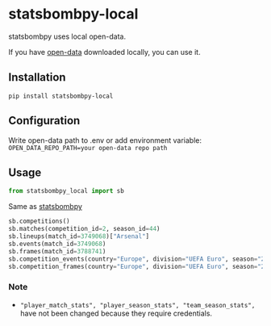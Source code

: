 # statsbombpy-local

statsbombpy uses local open-data.

If you have [open-data](https://github.com/statsbomb/open-data) downloaded locally, you can use it.

## Installation

```
pip install statsbombpy-local
```

## Configuration

Write open-data path to .env or add environment variable: `OPEN_DATA_REPO_PATH=your open-data repo path`


## Usage

```python
from statsbombpy_local import sb
```

Same as [statsbombpy](https://github.com/statsbomb/statsbombpy)

```python
sb.competitions()
sb.matches(competition_id=2, season_id=44)
sb.lineups(match_id=3749068)["Arsenal"]
sb.events(match_id=3749068)
sb.frames(match_id=3788741)
sb.competition_events(country="Europe", division="UEFA Euro", season="2020")
sb.competition_frames(country="Europe", division="UEFA Euro", season="2020")
```

### Note

* `"player_match_stats", "player_season_stats", "team_season_stats",` have not been changed because they require credentials.
